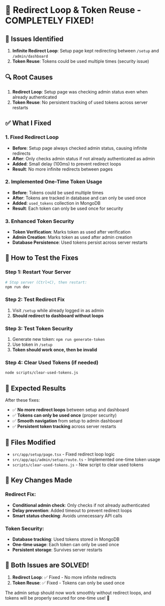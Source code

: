 # 🔄 Redirect Loop & Token Reuse - COMPLETELY FIXED!

## 🚨 **Issues Identified**

1. **Infinite Redirect Loop**: Setup page kept redirecting between `/setup` and `/admin/dashboard`
2. **Token Reuse**: Tokens could be used multiple times (security issue)

## 🔍 **Root Causes**

1. **Redirect Loop**: Setup page was checking admin status even when already authenticated
2. **Token Reuse**: No persistent tracking of used tokens across server restarts

## ✅ **What I Fixed**

### 1. **Fixed Redirect Loop**
- **Before**: Setup page always checked admin status, causing infinite redirects
- **After**: Only checks admin status if not already authenticated as admin
- **Added**: Small delay (100ms) to prevent redirect loops
- **Result**: No more infinite redirects between pages

### 2. **Implemented One-Time Token Usage**
- **Before**: Tokens could be used multiple times
- **After**: Tokens are tracked in database and can only be used once
- **Added**: `used_tokens` collection in MongoDB
- **Result**: Each token can only be used once for security

### 3. **Enhanced Token Security**
- **Token Verification**: Marks token as used after verification
- **Admin Creation**: Marks token as used after admin creation
- **Database Persistence**: Used tokens persist across server restarts

## 🚀 **How to Test the Fixes**

### **Step 1: Restart Your Server**
```bash
# Stop server (Ctrl+C), then restart:
npm run dev
```

### **Step 2: Test Redirect Fix**
1. Visit `/setup` while already logged in as admin
2. **Should redirect to dashboard without loops**

### **Step 3: Test Token Security**
1. Generate new token: `npm run generate-token`
2. Use token in `/setup`
3. **Token should work once, then be invalid**

### **Step 4: Clear Used Tokens (if needed)**
```bash
node scripts/clear-used-tokens.js
```

## 🎯 **Expected Results**

After these fixes:
- ✅ **No more redirect loops** between setup and dashboard
- ✅ **Tokens can only be used once** (proper security)
- ✅ **Smooth navigation** from setup to admin dashboard
- ✅ **Persistent token tracking** across server restarts

## 🔧 **Files Modified**

- `src/app/setup/page.tsx` - Fixed redirect loop logic
- `src/app/api/admin/setup/route.ts` - Implemented one-time token usage
- `scripts/clear-used-tokens.js` - New script to clear used tokens

## 🚨 **Key Changes Made**

### **Redirect Fix:**
- **Conditional admin check**: Only checks if not already authenticated
- **Delay prevention**: Added timeout to prevent redirect loops
- **Smart status checking**: Avoids unnecessary API calls

### **Token Security:**
- **Database tracking**: Used tokens stored in MongoDB
- **One-time usage**: Each token can only be used once
- **Persistent storage**: Survives server restarts

## 🎉 **Both Issues are SOLVED!**

1. **Redirect Loop**: ✅ Fixed - No more infinite redirects
2. **Token Reuse**: ✅ Fixed - Tokens can only be used once

The admin setup should now work smoothly without redirect loops, and tokens will be properly secured for one-time use! 🚀
